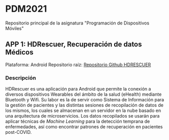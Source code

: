# PDM2021
Repositorio principal de la asignatura "Programación de Dispositivos Móviles"

## APP 1: HDRescuer, Recuperación de datos Médicos

Plataforma: Android
Repositorio raíz: [Repositorio Github HDRESCUER](https://github.com/DomingoLopez/HDRescuer)

### Descripción

HDRescuer es una aplicación para Android que permite la conexión a diversos dispositivos Wearables del ámbito de la salud (eHealth) mediante Bluetooth y Wifi.
Su labor es la de servir como Sistema de Información para la gestión de pacientes y las distintas sesiones de recopilación de datos de los mismos, los cuales se almacenan en un servidor en la nube basado en una arquitectura de microservicios. 
Los datos recopilados se usarán para aplicar técnicas de *Machine Learning* para la detección temprana de enfermedades, así como encontrar patrones de recuperación en pacientes post-COVID.
